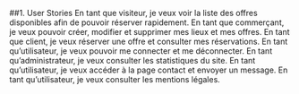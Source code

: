 ##1. User Stories 
En tant que visiteur, je veux voir la liste des offres disponibles afin de pouvoir réserver rapidement.
En tant que commerçant, je veux pouvoir créer, modifier et supprimer mes lieux et mes offres.
En tant que client, je veux réserver une offre et consulter mes réservations.
En tant qu’utilisateur, je veux pouvoir me connecter et me déconnecter.
En tant qu’administrateur, je veux consulter les statistiques du site.
En tant qu’utilisateur, je veux accéder à la page contact et envoyer un message.
En tant qu’utilisateur, je veux consulter les mentions légales.


